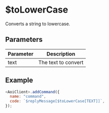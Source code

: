 # $toLowerCase

Converts a string to lowercase.

## Parameters

| Parameter | Description         |
| --------- | ------------------- |
| text      | The text to convert |

## Example

```javascript
<AoiClient>.addCommand({
  name: "command",
  code: `$replyMessage[$toLowerCase[TEXT]]`,
});
```
